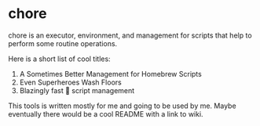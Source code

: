 # chore

chore is an executor, environment, and management for scripts that help to
perform some routine operations.

Here is a short list of cool titles:

1. A Sometimes Better Management for Homebrew Scripts
2. Even Superheroes Wash Floors
3. Blazingly fast 🚀 script management

This tools is written mostly for me and going to be used by me. Maybe
eventually there would be a cool README with a link to wiki.
